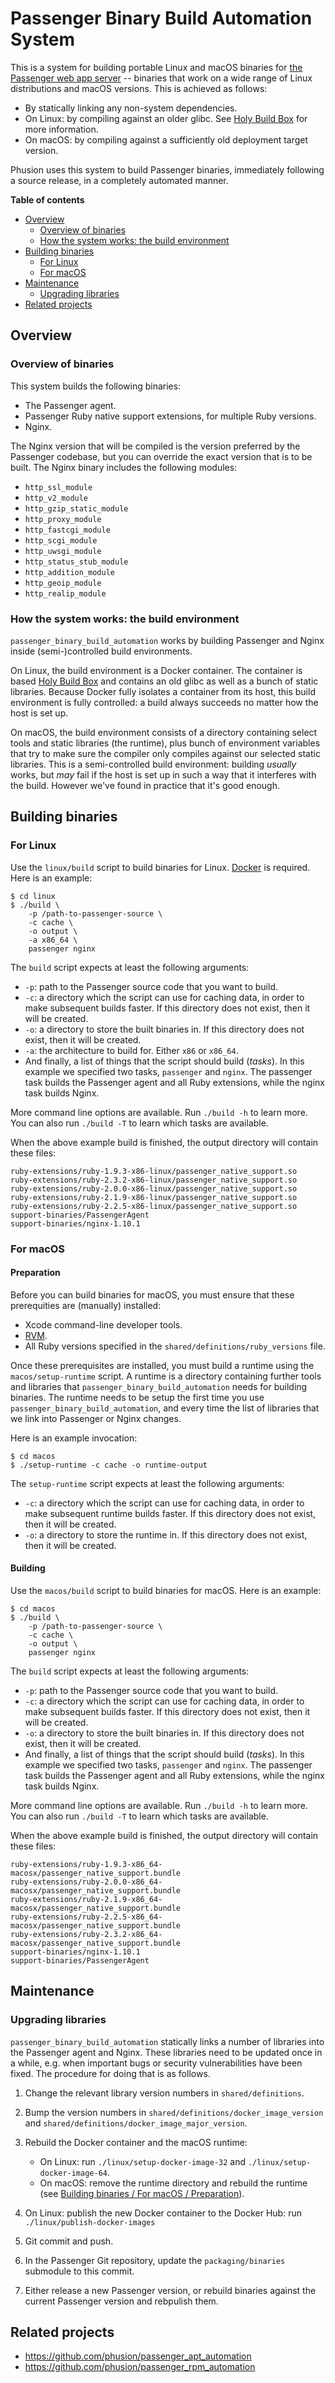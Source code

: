 # Passenger Binary Build Automation System

This is a system for building portable Linux and macOS binaries for [the Passenger web app server](https://www.phusionpassenger.com/) -- binaries that work on a wide range of Linux distributions and macOS versions. This is achieved as follows:

 * By statically linking any non-system dependencies.
 * On Linux: by compiling against an older glibc. See [Holy Build Box](https://github.com/phusion/holy-build-box#problem-introduction) for more information.
 * On macOS: by compiling against a sufficiently old deployment target version.

Phusion uses this system to build Passenger binaries, immediately following a source release, in a completely automated manner.

**Table of contents**

 * [Overview](#overview)
   - [Overview of binaries](#overview-of-binaries)
   - [How the system works: the build environment](#how-the-system-works-the-build-environment)
 * [Building binaries](#building-binaries)
   - [For Linux](#for-linux)
   - [For macOS](#for-macos)
 * [Maintenance](#maintenance)
   - [Upgrading libraries](#upgrading-libraries)
 * [Related projects](#related-projects)

## Overview

### Overview of binaries

This system builds the following binaries:

 * The Passenger agent.
 * Passenger Ruby native support extensions, for multiple Ruby versions.
 * Nginx.

The Nginx version that will be compiled is the version preferred by the Passenger codebase, but you can override the exact version that is to be built. The Nginx binary includes the following modules:

 * `http_ssl_module`
 * `http_v2_module`
 * `http_gzip_static_module`
 * `http_proxy_module`
 * `http_fastcgi_module`
 * `http_scgi_module`
 * `http_uwsgi_module`
 * `http_status_stub_module`
 * `http_addition_module`
 * `http_geoip_module`
 * `http_realip_module`

### How the system works: the build environment

`passenger_binary_build_automation` works by building Passenger and Nginx inside (semi-)controlled build environments.

On Linux, the build environment is a Docker container. The container is based [Holy Build Box](http://phusion.github.io/holy-build-box/) and contains an old glibc as well as a bunch of static libraries. Because Docker fully isolates a container from its host, this build environment is fully controlled: a build always succeeds no matter how the host is set up.

On macOS, the build environment consists of a directory containing select tools and static libraries (the runtime), plus bunch of environment variables that try to make sure the compiler only compiles against our selected static libraries. This is a semi-controlled build environment: building *usually* works, but *may* fail if the host is set up in such a way that it interferes with the build. However we've found in practice that it's good enough.

## Building binaries

### For Linux

Use the `linux/build` script to build binaries for Linux. [Docker](http://www.docker.com/) is required. Here is an example:

    $ cd linux
    $ ./build \
        -p /path-to-passenger-source \
        -c cache \
        -o output \
        -a x86_64 \
        passenger nginx

The `build` script expects at least the following arguments:

 * `-p`: path to the Passenger source code that you want to build.
 * `-c`: a directory which the script can use for caching data, in order to make subsequent builds faster. If this directory does not exist, then it will be created.
 * `-o`: a directory to store the built binaries in. If this directory does not exist, then it will be created.
 * `-a`: the architecture to build for. Either `x86` or `x86_64`.
 * And finally, a list of things that the script should build (_tasks_). In this example we specified two tasks, `passenger` and `nginx`. The passenger task builds the Passenger agent and all Ruby extensions, while the nginx task builds Nginx.

More command line options are available. Run `./build -h` to learn more. You can also run `./build -T` to learn which tasks are available.

When the above example build is finished, the output directory will contain these files:

    ruby-extensions/ruby-1.9.3-x86-linux/passenger_native_support.so
    ruby-extensions/ruby-2.3.2-x86-linux/passenger_native_support.so
    ruby-extensions/ruby-2.0.0-x86-linux/passenger_native_support.so
    ruby-extensions/ruby-2.1.9-x86-linux/passenger_native_support.so
    ruby-extensions/ruby-2.2.5-x86-linux/passenger_native_support.so
    support-binaries/PassengerAgent
    support-binaries/nginx-1.10.1

### For macOS

<a name="preparation-macos"></a>

#### Preparation

Before you can build binaries for macOS, you must ensure that these prerequities are (manually) installed:

 * Xcode command-line developer tools.
 * [RVM](https://rvm.io).
 * All Ruby versions specified in the `shared/definitions/ruby_versions` file.

Once these prerequisites are installed, you must build a runtime using the `macos/setup-runtime` script. A runtime is a directory containing further tools and libraries that `passenger_binary_build_automation` needs for building binaries. The runtime needs to be setup the first time you use `passenger_binary_build_automation`, and every time the list of libraries that we link into Passenger or Nginx changes.

Here is an example invocation:

    $ cd macos
    $ ./setup-runtime -c cache -o runtime-output

The `setup-runtime` script expects at least the following arguments:

 * `-c`: a directory which the script can use for caching data, in order to make subsequent runtime builds faster. If this directory does not exist, then it will be created.
 * `-o`: a directory to store the runtime in. If this directory does not exist, then it will be created.

#### Building

Use the `macos/build` script to build binaries for macOS. Here is an example:

    $ cd macos
    $ ./build \
        -p /path-to-passenger-source \
        -c cache \
        -o output \
        passenger nginx

The `build` script expects at least the following arguments:

 * `-p`: path to the Passenger source code that you want to build.
 * `-c`: a directory which the script can use for caching data, in order to make subsequent builds faster. If this directory does not exist, then it will be created.
 * `-o`: a directory to store the built binaries in. If this directory does not exist, then it will be created.
 * And finally, a list of things that the script should build (_tasks_). In this example we specified two tasks, `passenger` and `nginx`. The passenger task builds the Passenger agent and all Ruby extensions, while the nginx task builds Nginx.

More command line options are available. Run `./build -h` to learn more. You can also run `./build -T` to learn which tasks are available.

When the above example build is finished, the output directory will contain these files:

    ruby-extensions/ruby-1.9.3-x86_64-macosx/passenger_native_support.bundle
    ruby-extensions/ruby-2.0.0-x86_64-macosx/passenger_native_support.bundle
    ruby-extensions/ruby-2.1.9-x86_64-macosx/passenger_native_support.bundle
    ruby-extensions/ruby-2.2.5-x86_64-macosx/passenger_native_support.bundle
    ruby-extensions/ruby-2.3.2-x86_64-macosx/passenger_native_support.bundle
    support-binaries/nginx-1.10.1
    support-binaries/PassengerAgent

## Maintenance

### Upgrading libraries

`passenger_binary_build_automation` statically links a number of libraries into the Passenger agent and Nginx. These libraries need to be updated once in a while, e.g. when important bugs or security vulnerabilities have been fixed. The procedure for doing that is as follows.

 1. Change the relevant library version numbers in `shared/definitions`.
 2. Bump the version numbers in `shared/definitions/docker_image_version` and `shared/definitions/docker_image_major_version`.
 3. Rebuild the Docker container and the macOS runtime:

    - On Linux: run `./linux/setup-docker-image-32` and `./linux/setup-docker-image-64`.
    - On macOS: remove the runtime directory and rebuild the runtime (see [Building binaries / For macOS / Preparation](#preparation-macos)).

 4. On Linux: publish the new Docker container to the Docker Hub: run `./linux/publish-docker-images`
 5. Git commit and push.
 6. In the Passenger Git repository, update the `packaging/binaries` submodule to this commit.
 7. Either release a new Passenger version, or rebuild binaries against the current Passenger version and rebpulish them.

## Related projects

 * https://github.com/phusion/passenger_apt_automation
 * https://github.com/phusion/passenger_rpm_automation
